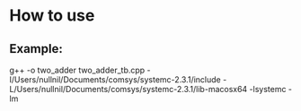 How to use
==========
Example:
--------
g++ -o two_adder two_adder_tb.cpp -I/Users/nullnil/Documents/comsys/systemc-2.3.1/include -L/Users/nullnil/Documents/comsys/systemc-2.3.1/lib-macosx64 -lsystemc -lm

